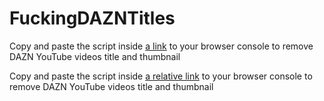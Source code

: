 # FuckingDAZNTitles
Copy and paste the script inside [a link](https://github.com/goverkin/FuckingDAZNTitles/blob/main/DAZN.js) to your browser console to remove DAZN YouTube videos title and thumbnail

Copy and paste the script inside [a relative link](https://github.com/goverkin/FuckingDAZNTitles/blob/main/DAZN.js) to your browser console to remove DAZN YouTube videos title and thumbnail
